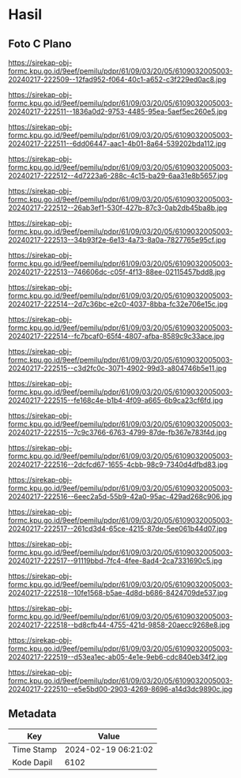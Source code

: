 # Hasil

## Foto C Plano

https://sirekap-obj-formc.kpu.go.id/9eef/pemilu/pdpr/61/09/03/20/05/6109032005003-20240217-222509--12fad952-f064-40c1-a652-c3f229ed0ac8.jpg

https://sirekap-obj-formc.kpu.go.id/9eef/pemilu/pdpr/61/09/03/20/05/6109032005003-20240217-222511--1836a0d2-9753-4485-95ea-5aef5ec260e5.jpg

https://sirekap-obj-formc.kpu.go.id/9eef/pemilu/pdpr/61/09/03/20/05/6109032005003-20240217-222511--6dd06447-aac1-4b01-8a64-539202bda112.jpg

https://sirekap-obj-formc.kpu.go.id/9eef/pemilu/pdpr/61/09/03/20/05/6109032005003-20240217-222512--4d7223a6-288c-4c15-ba29-6aa31e8b5657.jpg

https://sirekap-obj-formc.kpu.go.id/9eef/pemilu/pdpr/61/09/03/20/05/6109032005003-20240217-222512--26ab3ef1-530f-427b-87c3-0ab2db45ba8b.jpg

https://sirekap-obj-formc.kpu.go.id/9eef/pemilu/pdpr/61/09/03/20/05/6109032005003-20240217-222513--34b93f2e-6e13-4a73-8a0a-7827765e95cf.jpg

https://sirekap-obj-formc.kpu.go.id/9eef/pemilu/pdpr/61/09/03/20/05/6109032005003-20240217-222513--746606dc-c05f-4f13-88ee-02115457bdd8.jpg

https://sirekap-obj-formc.kpu.go.id/9eef/pemilu/pdpr/61/09/03/20/05/6109032005003-20240217-222514--2d7c36bc-e2c0-4037-8bba-fc32e706e15c.jpg

https://sirekap-obj-formc.kpu.go.id/9eef/pemilu/pdpr/61/09/03/20/05/6109032005003-20240217-222514--fc7bcaf0-65f4-4807-afba-8589c9c33ace.jpg

https://sirekap-obj-formc.kpu.go.id/9eef/pemilu/pdpr/61/09/03/20/05/6109032005003-20240217-222515--c3d2fc0c-3071-4902-99d3-a804746b5e11.jpg

https://sirekap-obj-formc.kpu.go.id/9eef/pemilu/pdpr/61/09/03/20/05/6109032005003-20240217-222515--fe168c4e-b1b4-4f09-a665-6b9ca23cf6fd.jpg

https://sirekap-obj-formc.kpu.go.id/9eef/pemilu/pdpr/61/09/03/20/05/6109032005003-20240217-222515--7c9c3766-6763-4799-87de-fb367e783f4d.jpg

https://sirekap-obj-formc.kpu.go.id/9eef/pemilu/pdpr/61/09/03/20/05/6109032005003-20240217-222516--2dcfcd67-1655-4cbb-98c9-7340d4dfbd83.jpg

https://sirekap-obj-formc.kpu.go.id/9eef/pemilu/pdpr/61/09/03/20/05/6109032005003-20240217-222516--6eec2a5d-55b9-42a0-95ac-429ad268c906.jpg

https://sirekap-obj-formc.kpu.go.id/9eef/pemilu/pdpr/61/09/03/20/05/6109032005003-20240217-222517--261cd3d4-65ce-4215-87de-5ee061b44d07.jpg

https://sirekap-obj-formc.kpu.go.id/9eef/pemilu/pdpr/61/09/03/20/05/6109032005003-20240217-222517--91119bbd-7fc4-4fee-8ad4-2ca7331690c5.jpg

https://sirekap-obj-formc.kpu.go.id/9eef/pemilu/pdpr/61/09/03/20/05/6109032005003-20240217-222518--10fe1568-b5ae-4d8d-b686-8424709de537.jpg

https://sirekap-obj-formc.kpu.go.id/9eef/pemilu/pdpr/61/09/03/20/05/6109032005003-20240217-222518--bd8cfb44-4755-421d-9858-20aecc9268e8.jpg

https://sirekap-obj-formc.kpu.go.id/9eef/pemilu/pdpr/61/09/03/20/05/6109032005003-20240217-222519--d53ea1ec-ab05-4e1e-9eb6-cdc840eb34f2.jpg

https://sirekap-obj-formc.kpu.go.id/9eef/pemilu/pdpr/61/09/03/20/05/6109032005003-20240217-222510--e5e5bd00-2903-4269-8696-a14d3dc9890c.jpg


## Metadata

| Key        | Value               |
| ---------- | ------------------- |
| Time Stamp | 2024-02-19 06:21:02 |
| Kode Dapil | 6102                |



